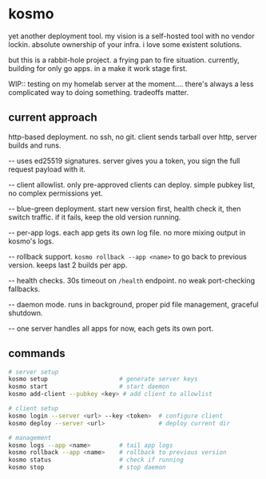 # kosmo

yet another deployment tool. my vision is a self-hosted tool with no vendor lockin. absolute ownership of your infra. i love some existent solutions.

but this is a rabbit-hole project. a frying pan to fire situation. currently, building for only go apps. in a make it work stage first.

WIP:: testing on my homelab server at the moment....
there's always a less complicated way to doing something. tradeoffs matter.

## current approach

http-based deployment. no ssh, no git. client sends tarball over http, server builds and runs.

-- uses ed25519 signatures. server gives you a token, you sign the full request payload with it.

-- client allowlist. only pre-approved clients can deploy. simple pubkey list, no complex permissions yet.

-- blue-green deployment. start new version first, health check it, then switch traffic. if it fails, keep the old version running.

-- per-app logs. each app gets its own log file. no more mixing output in kosmo's logs.

-- rollback support. `kosmo rollback --app <name>` to go back to previous version. keeps last 2 builds per app.

-- health checks. 30s timeout on `/health` endpoint. no weak port-checking fallbacks.

-- daemon mode. runs in background, proper pid file management, graceful shutdown.

-- one server handles all apps for now, each gets its own port.

## commands

```bash
# server setup
kosmo setup                    # generate server keys
kosmo start                    # start daemon
kosmo add-client --pubkey <key> # add client to allowlist

# client setup  
kosmo login --server <url> --key <token>  # configure client
kosmo deploy --server <url>               # deploy current dir

# management
kosmo logs --app <name>        # tail app logs
kosmo rollback --app <name>    # rollback to previous version
kosmo status                   # check if running
kosmo stop                     # stop daemon
```